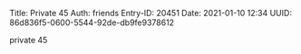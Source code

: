 Title: Private 45
Auth: friends
Entry-ID: 20451
Date: 2021-01-10 12:34
UUID: 86d836f5-0600-5544-92de-db9fe9378612

private 45
